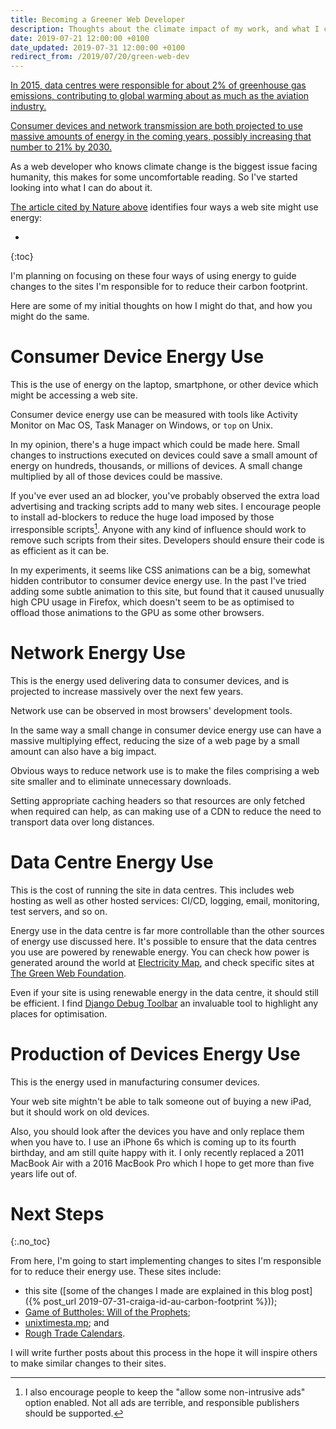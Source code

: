 ```yaml
---
title: Becoming a Greener Web Developer
description: Thoughts about the climate impact of my work, and what I can do about that impact.
date: 2019-07-21 12:00:00 +0100
date_updated: 2019-07-31 12:00:00 +0100
redirect_from: /2019/07/20/green-web-dev
---
```


[In 2015, data centres were responsible for about 2% of greenhouse gas emissions, contributing to global warming about as much as the aviation industry.](https://www.theguardian.com/environment/2015/sep/25/server-data-centre-emissions-air-travel-web-google-facebook-greenhouse-gas)

[Consumer devices and network transmission are both projected to use massive amounts of energy in the coming years, possibly increasing that number to 21% by 2030.](https://www.nature.com/articles/d41586-018-06610-y)

As a web developer who knows climate change is the biggest issue facing humanity, this makes for some uncomfortable reading. So I've started looking into what I can do about it.

[The article cited by Nature above](https://www.mdpi.com/2078-1547/6/1/117/htm) identifies four ways a web site might use energy:

* 
{:toc}


I'm planning on focusing on these four ways of using energy to guide changes to the sites I'm responsible for to reduce their carbon footprint.

Here are some of my initial thoughts on how I might do that, and how you might do the same.


# Consumer Device Energy Use

This is the use of energy on the laptop, smartphone, or other device which might be accessing a web site.

Consumer device energy use can be measured with tools like Activity Monitor on Mac OS, Task Manager on Windows, or `top` on Unix.

In my opinion, there's a huge impact which could be made here. Small changes to instructions executed on devices could save a small amount of energy on hundreds, thousands, or millions of devices. A small change multiplied by all of those devices could be massive.

If you've ever used an ad blocker, you've probably observed the extra load advertising and tracking scripts add to many web sites. I encourage people to install ad-blockers to reduce the huge load imposed by those irresponsible scripts[^dont-block-everything]. Anyone with any kind of influence should work to remove such scripts from their sites. Developers should ensure their code is as efficient as it can be.

In my experiments, it seems like CSS animations can be a big, somewhat hidden contributor to consumer device energy use. In the past I've tried adding some subtle animation to this site, but found that it caused unusually high CPU usage in Firefox, which doesn't seem to be as optimised to offload those animations to the GPU as some other browsers. 


# Network Energy Use

This is the energy used delivering data to consumer devices, and is projected to increase massively over the next few years.

Network use can be observed in most browsers' development tools.

In the same way a small change in consumer device energy use can have a massive multiplying effect, reducing the size of a web page by a small amount can also have a big impact.

Obvious ways to reduce network use is to make the files comprising a web site smaller and to eliminate unnecessary downloads.

Setting appropriate caching headers so that resources are only fetched when required can help, as can making use of a CDN to reduce the need to transport data over long distances.


# Data Centre Energy Use

This is the cost of running the site in data centres. This includes web hosting as well as other hosted services: CI/CD, logging, email, monitoring, test servers, and so on.

Energy use in the data centre is far more controllable than the other sources of energy use discussed here. It's possible to ensure that the data centres you use are powered by renewable energy. You can check how power is generated around the world at [Electricity Map](https://www.electricitymap.org), and check specific sites at [The Green Web Foundation](https://www.thegreenwebfoundation.org).

Even if your site is using renewable energy in the data centre, it should still be efficient. I find [Django Debug Toolbar](https://django-debug-toolbar.readthedocs.io/) an invaluable tool to highlight any places for optimisation.


# Production of Devices Energy Use

This is the energy used in manufacturing consumer devices.

Your web site mightn't be able to talk someone out of buying a new iPad, but it should work on old devices.

Also, you should look after the devices you have and only replace them when you have to. I use an iPhone 6s which is coming up to its fourth birthday, and am still quite happy with it. I only recently replaced a 2011 MacBook Air with a 2016 MacBook Pro which I hope to get more than five years life out of.


# Next Steps
{:.no_toc}

From here, I'm going to start implementing changes to sites I'm responsible for to reduce their energy use. These sites include:

 * this site ([some of the changes I made are explained in this blog post]({% post_url 2019-07-31-craiga-id-au-carbon-footprint %}));
 * [Game of Buttholes: Will of the Prophets](http://gagh.biz/game);
 * [unixtimesta.mp](https://www.unixtimesta.mp); and
 * [Rough Trade Calendars](https://rough-trade-calendar.herokuapp.com).

I will write further posts about this process in the hope it will inspire others to make similar changes to their sites.


[^dont-block-everything]: I also encourage people to keep the "allow some non-intrusive ads" option enabled. Not all ads are terrible, and responsible publishers should be supported.


